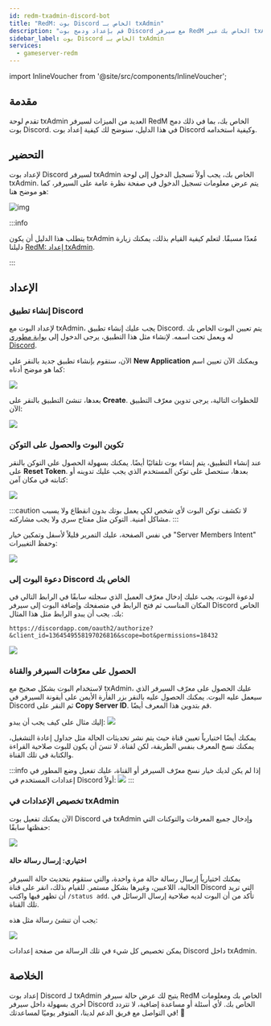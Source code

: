```yaml
---
id: redm-txadmin-discord-bot
title: "RedM: بوت Discord الخاص بـ txAdmin"
description: "قم بإعداد ودمج بوت Discord مع سيرفر RedM الخاص بك عبر txAdmin لتعزيز الإدارة والتواصل → تعلّم المزيد الآن"
sidebar_label: بوت Discord الخاص بـ txAdmin
services:
  - gameserver-redm
---
```


import InlineVoucher from '@site/src/components/InlineVoucher';


## مقدمة
تقدم لوحة txAdmin العديد من الميزات لسيرفر RedM الخاص بك، بما في ذلك دمج بوت Discord.
في هذا الدليل، سنوضح لك كيفية إعداد بوت Discord وكيفية استخدامه.

<InlineVoucher />

## التحضير

لإعداد بوت Discord لسيرفر txAdmin الخاص بك، يجب أولاً تسجيل الدخول إلى لوحة txAdmin.
يتم عرض معلومات تسجيل الدخول في صفحة نظرة عامة على السيرفر، كما هو موضح هنا:

![img](https://screensaver01.zap-hosting.com/index.php/s/6gJa3qsymE2kzCi/download)

:::info

يتطلب هذا الدليل أن يكون txAdmin مُعدًا مسبقًا. لتعلم كيفية القيام بذلك، يمكنك زيارة دليلنا [RedM: إعداد txAdmin](redm-txadmin-setup.md).

:::

## الإعداد

### إنشاء تطبيق Discord

لإعداد البوت مع txAdmin، يجب عليك إنشاء تطبيق Discord. يتم تعيين البوت الخاص بك له ويعمل تحت اسمه. لإنشاء مثل هذا التطبيق، يرجى الدخول إلى [بوابة مطوري Discord](https://discord.com/developers/applications/).

الآن، ستقوم بإنشاء تطبيق جديد بالنقر على **New Application** ويمكنك الآن تعيين اسم كما هو موضح أدناه:

![](https://screensaver01.zap-hosting.com/index.php/s/YPbPtRaPEHZ7pB4/preview)

بعدها، تنشئ التطبيق بالنقر على **Create**. للخطوات التالية، يرجى تدوين معرّف التطبيق الآن:

![](https://screensaver01.zap-hosting.com/index.php/s/tzBNzKBGzX8j4EK/preview)


### تكوين البوت والحصول على التوكن

عند إنشاء التطبيق، يتم إنشاء بوت تلقائيًا أيضًا. يمكنك بسهولة الحصول على التوكن بالنقر على **Reset Token**. بعدها، ستحصل على توكن المستخدم الذي يجب عليك تدوينه أو كتابته في مكان آمن:

![](https://screensaver01.zap-hosting.com/index.php/s/5ypmywwPJxRAFax/preview)

:::caution
لا تكشف توكن البوت لأي شخص لكي يعمل بوتك بدون انقطاع ولا يسبب مشاكل أمنية. التوكن مثل مفتاح سري ولا يجب مشاركته.
:::

في نفس الصفحة، عليك التمرير قليلاً لأسفل وتمكين خيار "Server Members Intent" وحفظ التغييرات:

![](https://screensaver01.zap-hosting.com/index.php/s/c5SnKpn4GXtGM38/preview)

### دعوة البوت إلى Discord الخاص بك

لدعوة البوت، يجب عليك إدخال معرّف العميل الذي سجلته سابقًا في الرابط التالي في المكان المناسب ثم فتح الرابط في متصفحك وإضافة البوت إلى سيرفر Discord الخاص بك. يجب أن يبدو الرابط مثل هذا المثال:
```
https://discordapp.com/oauth2/authorize?&client_id=1364549558197026816&scope=bot&permissions=18432
```

![](https://screensaver01.zap-hosting.com/index.php/s/yKX4ocRtrZ7zLWB/preview)


### الحصول على معرّفات السيرفر والقناة

لاستخدام البوت بشكل صحيح مع txAdmin، عليك الحصول على معرّف السيرفر الذي سيعمل عليه البوت.
يمكنك الحصول عليه بالنقر بزر الفأرة الأيمن على أيقونة السيرفر في Discord ثم النقر على **Copy Server ID**. قم بتدوين هذا المعرف أيضًا.

إليك مثال على كيف يجب أن يبدو:
![](https://screensaver01.zap-hosting.com/index.php/s/GBZGZGRPQQo95ys/preview)

يمكنك أيضًا اختيارياً تعيين قناة حيث يتم نشر تحديثات الحالة مثل جداول إعادة التشغيل، يمكنك نسخ المعرف بنفس الطريقة، لكن لقناة.
لا تنسَ أن يكون للبوت صلاحية القراءة والكتابة في تلك القناة.

:::info
إذا لم يكن لديك خيار نسخ معرّف السيرفر أو القناة، عليك تفعيل وضع المطور في إعدادات المستخدم في Discord أولاً:
![](https://screensaver01.zap-hosting.com/index.php/s/gLRRxNsLL8Eb5jj/preview)
:::

### تخصيص الإعدادات في txAdmin

الآن يمكنك تفعيل بوت Discord في txAdmin وإدخال جميع المعرفات والتوكنات التي حفظتها سابقًا:

![](https://screensaver01.zap-hosting.com/index.php/s/HBAEi9c7dMLLCBy/preview)

#### اختياري: إرسال رسالة حالة

يمكنك اختيارياً إرسال رسالة حالة مرة واحدة، والتي ستقوم بتحديث حالة السيرفر الحالية، اللاعبين، وغيرها بشكل مستمر.
للقيام بذلك، انقر على قناة Discord التي تريد أن تظهر فيها واكتب `/status add`. تأكد من أن البوت لديه صلاحية إرسال الرسائل في تلك القناة.

يجب أن تنشئ رسالة مثل هذه:

![](https://screensaver01.zap-hosting.com/index.php/s/XnzsK4NGZTHYsM6/preview)

يمكن تخصيص كل شيء في تلك الرسالة من صفحة إعدادات Discord داخل txAdmin.

## الخلاصة

إعداد بوت Discord لـ txAdmin يتيح لك عرض حالة سيرفر RedM الخاص بك ومعلومات أخرى بسهولة داخل سيرفر Discord الخاص بك. لأي أسئلة أو مساعدة إضافية، لا تتردد في التواصل مع فريق الدعم لدينا، المتوفر يوميًا لمساعدتك! 🙂

<InlineVoucher />